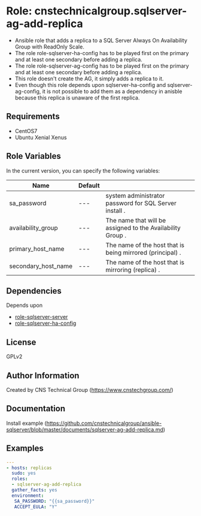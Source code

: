 Role: cnstechnicalgroup.sqlserver-ag-add-replica
========

* Ansible role that adds a replica to a SQL Server Always On Availability Group with ReadOnly Scale. 
* The role role-sqlserver-ha-config has to be played first on the primary and at least one secondary before adding a replica. 
* The role role-sqlserver-ag-config has to be played first on the primary and at least one secondary before adding a replica. 
* This role doesn't create the AG, it simply adds a replica to it. 
* Even though this role depends upon sqlserver-ha-config and sqlserver-ag-config, it is not possible to add them as a dependency in anisble because this replica is unaware of the first replica. 

Requirements
------------

* CentOS7 
* Ubuntu Xenial Xenus


Role Variables
--------------

In the current version, you can specify the following variables:

| Name                  | Default |                                                               |
|-----------------------|---------|---------------------------------------------------------------|
| sa_password           |   ---   | system administrator password for SQL Server install        . |
| availability_group    |   ---   | The name that will be assigned to the Availability Group    . |
| primary_host_name     |   ---   | The name of the host that is being mirrored (principal)     . |
| secondary_host_name   |   ---   | The name of the host that is mirroring (replica)            . |


Dependencies
------------

Depends upon 

* [role-sqlserver-server](https://github.com/cnstechnicalgroup/role-sqlserver-server)
* [role-sqlserver-ha-config](https://github.com/cnstechnicalgroup/role-sqlserver-ha-config)



License
-------

GPLv2

Author Information
------------------

Created by CNS Technical Group (https://www.cnstechgroup.com/)

Documentation
------------------

Install example (https://github.com/cnstechnicalgroup/ansible-sqlserver/blob/master/documents/sqlserver-ag-add-replica.md)



Examples
--------

```yaml
---
- hosts: replicas
  sudo: yes
  roles: 
  - sqlserver-ag-add-replica
  gather_facts: yes
  environment:
   SA_PASSWORD: "{{sa_password}}"
   ACCEPT_EULA: "Y"
```

